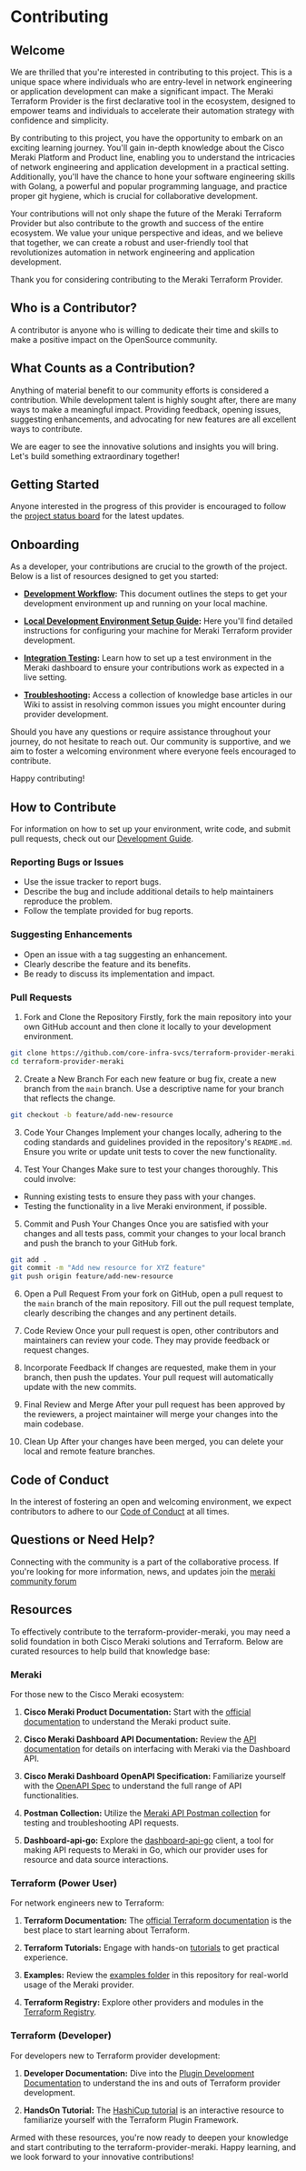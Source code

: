 # Contributing

## Welcome
We are thrilled that you're interested in contributing to this project. This is a unique space where individuals who are entry-level in network engineering or application development can make a significant impact. The Meraki Terraform Provider is the first declarative tool in the ecosystem, designed to empower teams and individuals to accelerate their automation strategy with confidence and simplicity.

By contributing to this project, you have the opportunity to embark on an exciting learning journey. You'll gain in-depth knowledge about the Cisco Meraki Platform and Product line, enabling you to understand the intricacies of network engineering and application development in a practical setting. Additionally, you'll have the chance to hone your software engineering skills with Golang, a powerful and popular programming language, and practice proper git hygiene, which is crucial for collaborative development.

Your contributions will not only shape the future of the Meraki Terraform Provider but also contribute to the growth and success of the entire ecosystem. We value your unique perspective and ideas, and we believe that together, we can create a robust and user-friendly tool that revolutionizes automation in network engineering and application development.

Thank you for considering contributing to the Meraki Terraform Provider.

## Who is a Contributor?

A contributor is anyone who is willing to dedicate their time and skills to make a positive impact on the OpenSource community.

## What Counts as a Contribution?

Anything of material benefit to our community efforts is considered a contribution. While development talent is highly sought after, there are many ways to make a meaningful impact.
Providing feedback, opening issues, suggesting enhancements, and advocating for new features are all excellent ways to contribute.

We are eager to see the innovative solutions and insights you will bring. Let's build something extraordinary together!

## Getting Started

Anyone interested in the progress of this provider is encouraged to follow the [project status board](https://github.com/orgs/core-infra-svcs/projects/1) for the latest updates.

## Onboarding

As a developer, your contributions are crucial to the growth of the project. Below is a list of resources designed to get you started:

- **[Development Workflow](./WORKFLOW.md):** This document outlines the steps to get your development environment up and running on your local machine.

- **[Local Development Environment Setup Guide](./DEVELOPMENT.md):** Here you'll find detailed instructions for configuring your machine for Meraki Terraform provider development.

- **[Integration Testing](./TESTING.md):** Learn how to set up a test environment in the Meraki dashboard to ensure your contributions work as expected in a live setting.

- **[Troubleshooting](https://github.com/core-infra-svcs/terraform-provider-meraki/wiki):** Access a collection of knowledge base articles in our Wiki to assist in resolving common issues you might encounter during provider development.


Should you have any questions or require assistance throughout your journey, do not hesitate to reach out. Our community is supportive, and we aim to foster a welcoming environment where everyone feels encouraged to contribute.

Happy contributing!

## How to Contribute

For information on how to set up your environment, write code, and submit pull requests, check out our [Development Guide](./DEVELOPMENT.md).

### Reporting Bugs or Issues
- Use the issue tracker to report bugs.
- Describe the bug and include additional details to help maintainers reproduce the problem.
- Follow the template provided for bug reports.

### Suggesting Enhancements
- Open an issue with a tag suggesting an enhancement.
- Clearly describe the feature and its benefits.
- Be ready to discuss its implementation and impact.

### Pull Requests

1. Fork and Clone the Repository
   Firstly, fork the main repository into your own GitHub account and then clone it locally to your development environment.

```sh
git clone https://github.com/core-infra-svcs/terraform-provider-meraki.git
cd terraform-provider-meraki
```

2. Create a New Branch
   For each new feature or bug fix, create a new branch from the `main` branch. Use a descriptive name for your branch that reflects the change.

```sh
git checkout -b feature/add-new-resource
```

3. Code Your Changes
   Implement your changes locally, adhering to the coding standards and guidelines provided in the repository's `README.md`. Ensure you write or update unit tests to cover the new functionality.

4. Test Your Changes
   Make sure to test your changes thoroughly. This could involve:

- Running existing tests to ensure they pass with your changes.
- Testing the functionality in a live Meraki environment, if possible.

5. Commit and Push Your Changes
   Once you are satisfied with your changes and all tests pass, commit your changes to your local branch and push the branch to your GitHub fork.

```sh
git add .
git commit -m "Add new resource for XYZ feature"
git push origin feature/add-new-resource
```

6. Open a Pull Request
   From your fork on GitHub, open a pull request to the `main` branch of the main repository. Fill out the pull request template, clearly describing the changes and any pertinent details.

7. Code Review
   Once your pull request is open, other contributors and maintainers can review your code. They may provide feedback or request changes.

8. Incorporate Feedback
   If changes are requested, make them in your branch, then push the updates. Your pull request will automatically update with the new commits.

9. Final Review and Merge
   After your pull request has been approved by the reviewers, a project maintainer will merge your changes into the main codebase.

10. Clean Up
    After your changes have been merged, you can delete your local and remote feature branches.



## Code of Conduct

In the interest of fostering an open and welcoming environment, we expect contributors to adhere to our [Code of Conduct](CODE_OF_CONDUCT.md) at all times.

## Questions or Need Help?

Connecting with the community is a part of the collaborative process. If you're looking for more information, news, and updates join the [meraki community forum](https://community.meraki.com)

## Resources

To effectively contribute to the terraform-provider-meraki, you may need a solid foundation in both Cisco Meraki solutions and Terraform. Below are curated resources to help build that knowledge base:

### Meraki

For those new to the Cisco Meraki ecosystem:

1. **Cisco Meraki Product Documentation:** Start with the [official documentation](https://documentation.meraki.com/) to understand the Meraki product suite.

2. **Cisco Meraki Dashboard API Documentation:** Review the [API documentation](https://developer.cisco.com/meraki/api-v1/) for details on interfacing with Meraki via the Dashboard API.

3. **Cisco Meraki Dashboard OpenAPI Specification:** Familiarize yourself with the [OpenAPI Spec](https://github.com/meraki/openapi) to understand the full range of API functionalities.

4. **Postman Collection:** Utilize the [Meraki API Postman collection](https://documenter.getpostman.com/view/897512/SzYXYfmJ#6a9be9f0-49e9-4644-b93d-5a82f09d9899) for testing and troubleshooting API requests.

5. **Dashboard-api-go:** Explore the [dashboard-api-go](https://github.com/meraki/dashboard-api-go) client, a tool for making API requests to Meraki in Go, which our provider uses for resource and data source interactions.

### Terraform (Power User)

For network engineers new to Terraform:

1. **Terraform Documentation:** The [official Terraform documentation](https://developer.hashicorp.com/terraform/docs) is the best place to start learning about Terraform.

2. **Terraform Tutorials:** Engage with hands-on [tutorials](https://developer.hashicorp.com/terraform/tutorials?product_intent=terraform) to get practical experience.

3. **Examples:** Review the [examples folder](../examples) in this repository for real-world usage of the Meraki provider.

4. **Terraform Registry:** Explore other providers and modules in the [Terraform Registry](https://registry.terraform.io/browse/providers).

### Terraform (Developer)

For developers new to Terraform provider development:

1. **Developer Documentation:** Dive into the [Plugin Development Documentation](https://developer.hashicorp.com/terraform/plugin) to understand the ins and outs of Terraform provider development.

2. **HandsOn Tutorial:** The [HashiCup tutorial](https://developer.hashicorp.com/terraform/tutorials/providers-plugin-framework) is an interactive resource to familiarize yourself with the Terraform Plugin Framework.

Armed with these resources, you're now ready to deepen your knowledge and start contributing to the terraform-provider-meraki. Happy learning, and we look forward to your innovative contributions!
